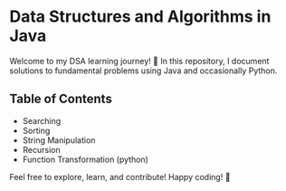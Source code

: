 # Data Structures and Algorithms in Java

Welcome to my DSA learning journey! 🚀 In this repository, I document solutions to fundamental problems using Java and occasionally Python.

## Table of Contents
- Searching
- Sorting
- String Manipulation
- Recursion
- Function Transformation (python)

Feel free to explore, learn, and contribute! Happy coding! 🌟
